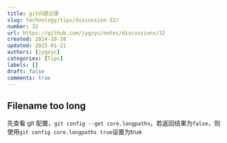 ```yaml
---
title: git问题记录
slug: technology/tips/discussion-32/
number: 32
url: https://github.com/jygzyc/notes/discussions/32
created: 2024-10-28
updated: 2025-01-21
authors: [jygzyc]
categories: [Tips]
labels: []
draft: false
comments: true
---
```


<!-- name: note_git -->

## Filename too long

先查看 git 配置，`git config --get core.longpaths`，若返回结果为`false`，则使用`git config core.longpaths true`设置为true